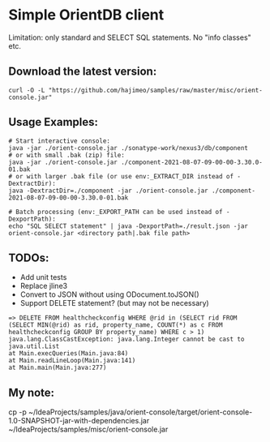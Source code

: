 # Simple OrientDB client  
Limitation: only standard and SELECT SQL statements. No "info classes" etc.

## Download the latest version:
```
curl -O -L "https://github.com/hajimeo/samples/raw/master/misc/orient-console.jar"
```

## Usage Examples:
```
# Start interactive console:
java -jar ./orient-console.jar ./sonatype-work/nexus3/db/component
# or with small .bak (zip) file:
java -jar ./orient-console.jar ./component-2021-08-07-09-00-00-3.30.0-01.bak
# or with larger .bak file (or use env:_EXTRACT_DIR instead of -DextractDir):
java -DextractDir=./component -jar ./orient-console.jar ./component-2021-08-07-09-00-00-3.30.0-01.bak

# Batch processing (env:_EXPORT_PATH can be used instead of -DexportPath):
echo "SQL SELECT statement" | java -DexportPath=./result.json -jar orient-console.jar <directory path|.bak file path>
```

## TODOs:

- Add unit tests 
- Replace jline3 
- Convert to JSON without using ODocument.toJSON()
- Support DELETE statement? (but may not be necessary)
```
=> DELETE FROM healthcheckconfig WHERE @rid in (SELECT rid FROM (SELECT MIN(@rid) as rid, property_name, COUNT(*) as c FROM healthcheckconfig GROUP BY property_name) WHERE c > 1)
java.lang.ClassCastException: java.lang.Integer cannot be cast to java.util.List
at Main.execQueries(Main.java:84)
at Main.readLineLoop(Main.java:141)
at Main.main(Main.java:277)
```

## My note:
cp -p ~/IdeaProjects/samples/java/orient-console/target/orient-console-1.0-SNAPSHOT-jar-with-dependencies.jar ~/IdeaProjects/samples/misc/orient-console.jar

